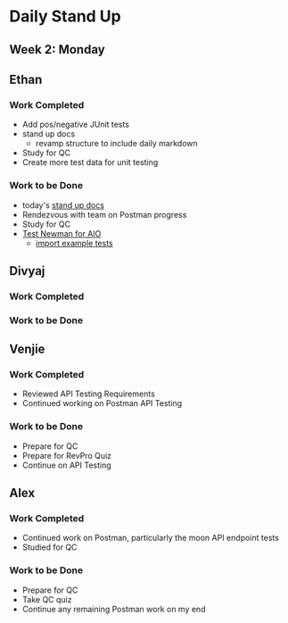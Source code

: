 # Daily Stand Up
## Week 2: Monday

## Ethan

### Work Completed

- Add pos/negative JUnit tests
- stand up docs
    - revamp structure to include daily markdown
- Study for QC
- Create more test data for unit testing

### Work to be Done

- today's [stand up docs](https://github.com/ethbra-revature/team-planetarium/tree/docs/standup/materials/standup)
- Rendezvous with team on Postman progress
- Study for QC
- [Test Newman for AIO](https://aiosupport.atlassian.net/wiki/spaces/AioTests/pages/2027225147/Postman+via+Newman+Report#Newman-Setup)
  - [import example tests](https://ethbra.atlassian.net/projects/PTRM?selectedItem=com.atlassian.plugins.atlassian-connect-plugin:com.kaanha.jira.tcms__aio-tcms-project-overview)

## Divyaj

### Work Completed

### Work to be Done


## Venjie

### Work Completed

- Reviewed API Testing Requirements
- Continued working on Postman API Testing

### Work to be Done

- Prepare for QC
- Prepare for RevPro Quiz
- Continue on API Testing

## Alex

### Work Completed
- Continued work on Postman, particularly the moon API endpoint tests 
- Studied for QC

### Work to be Done
- Prepare for QC
- Take QC quiz
- Continue any remaining Postman work on my end
